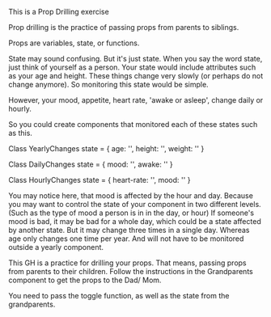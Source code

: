 This is a Prop Drilling exercise


Prop drilling is the practice of passing props from parents to siblings. 

Props are variables, state, or functions. 

<!-- Make sure to understand State here -->

State may sound confusing. But it's just state. When you say the word state, just think of 
yourself as a person. Your state would include attributes such as your age and height. These things change very slowly (or perhaps do not change anymore). So monitoring this state would be simple.

However, your mood, appetite, heart rate, 'awake or asleep', change daily or hourly.

So you could create components that monitored each of these states such as this.

Class YearlyChanges
state = {
    age: '',
    height: '',
    weight: ''
}

Class DailyChanges
state = {
    mood: '',
    awake: ''
}

Class HourlyChanges
state = {
    heart-rate: '',
    mood: ''
}

You may notice here, that mood is affected by the hour and day. Because you may want to control the state of your component in two different levels. (Such as the type of mood a person is in in the day, or hour) If someone's mood is bad, it may be bad for a whole day, which could be a state affected by another state. But it may change three times in a single day. Whereas age only changes one time per year. And will not have to be monitored outside a yearly component. 

<!-- State -->



<!-- Props Drill Practice -->

This GH is a practice for drilling your props. That means, passing props from parents to their children. Follow the instructions in the Grandparents component to get the props to the Dad/ Mom.

You need to pass the toggle function, as well as the state from the grandparents.


